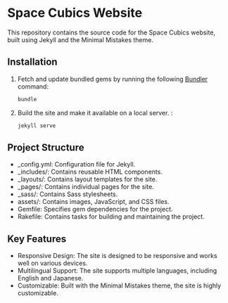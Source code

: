 # Space Cubics Website

This repository contains the source code for the Space Cubics website, built using Jekyll and the Minimal Mistakes theme.

## Installation

1. Fetch and update bundled gems by running the following [Bundler](http://bundler.io/) command:

   ```bash
   bundle
   ```
2. Build the site and make it available on a local server. :

   ```bash
   jekyll serve
   ```

## Project Structure
- _config.yml: Configuration file for Jekyll.
- _includes/: Contains reusable HTML components.
- _layouts/: Contains layout templates for the site.
- _pages/: Contains individual pages for the site.
- _sass/: Contains Sass stylesheets.
- assets/: Contains images, JavaScript, and CSS files.
- Gemfile: Specifies gem dependencies for the project.
- Rakefile: Contains tasks for building and maintaining the project.

## Key Features
- Responsive Design: The site is designed to be responsive and works well on various devices.
- Multilingual Support: The site supports multiple languages, including English and Japanese.
- Customizable: Built with the Minimal Mistakes theme, the site is highly customizable.